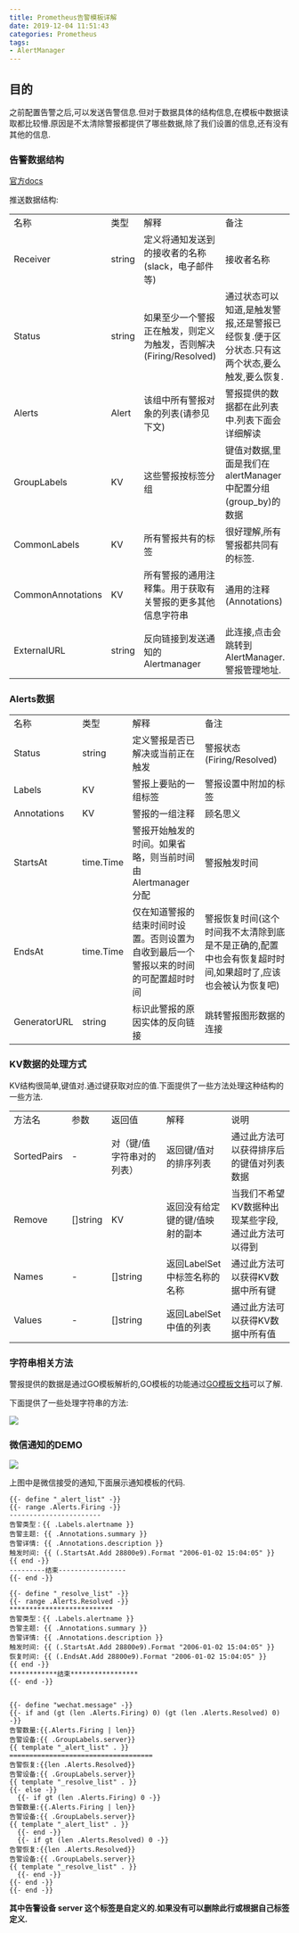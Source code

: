 ```yaml
---
title: Prometheus告警模板详解
date: 2019-12-04 11:51:43
categories: Prometheus
tags: 
- AlertManager
---
```




## 目的

之前配置告警之后,可以发送告警信息.但对于数据具体的结构信息,在模板中数据读取都比较懵.原因是不太清除警报都提供了哪些数据,除了我们设置的信息,还有没有其他的信息.



### 告警数据结构

[官方docs](https://prometheus.io/docs/alerting/notifications/#alert)

推送数据结构:
<html><table><tr><td>名称</td><td>类型</td><td>解释</td><td>备注</td></tr><tr><td>Receiver</td><td>string</td><td>定义将通知发送到的接收者的名称(slack，电子邮件等)</td><td>接收者名称</td></tr><tr><td>Status</td><td>string</td><td>如果至少一个警报正在触发，则定义为触发，否则解决(Firing/Resolved)</td><td>通过状态可以知道,是触发警报,还是警报已经恢复.便于区分状态.只有这两个状态,要么触发,要么恢复.</td></tr><tr><td>Alerts</td><td>Alert</td><td>该组中所有警报对象的列表(请参见下文)</td><td>警报提供的数据都在此列表中.列表下面会详细解读</td></tr><tr><td>GroupLabels</td><td>KV</td><td>这些警报按标签分组</td><td>键值对数据,里面是我们在alertManager中配置分组(group_by)的数据</td></tr><tr><td>CommonLabels</td><td>KV</td><td>所有警报共有的标签</td><td>很好理解,所有警报都共同有的标签.</td></tr><tr><td>CommonAnnotations</td><td>KV</td><td>所有警报的通用注释集。用于获取有关警报的更多其他信息字符串</td><td>通用的注释(Annotations)</td></tr><tr><td>ExternalURL</td><td>string</td><td>反向链接到发送通知的Alertmanager</td><td>此连接,点击会跳转到AlertManager.警报管理地址.</td></tr></table></html>


### Alerts数据
<div><table>	<tr>		<td>名称</td>		<td>类型</td>		<td>解释</td>		<td>备注</td>	</tr>	<tr>		<td>Status</td>		<td>string</td>		<td>定义警报是否已解决或当前正在触发</td>		<td>警报状态(Firing/Resolved)</td>	</tr>	<tr>		<td>Labels</td>		<td>KV</td>		<td>警报上要贴的一组标签</td>		<td>警报设置中附加的标签</td>	</tr>	<tr>		<td>Annotations</td>		<td>KV</td>		<td>警报的一组注释</td>		<td>顾名思义</td>	</tr>	<tr>		<td>StartsAt</td>		<td>time.Time</td>		<td>警报开始触发的时间。如果省略，则当前时间由Alertmanager分配</td>		<td>警报触发时间</td>	</tr>	<tr>		<td>EndsAt</td>		<td>time.Time</td>		<td>仅在知道警报的结束时间时设置。否则设置为自收到最后一个警报以来的时间的可配置超时时间</td>		<td>警报恢复时间(这个时间我不太清除到底是不是正确的,配置中也会有恢复超时时间,如果超时了,应该也会被认为恢复吧)</td>	</tr>	<tr>		<td>GeneratorURL</td>		<td>string</td>		<td>标识此警报的原因实体的反向链接</td>		<td>跳转警报图形数据的连接</td>	</tr></table></div>

### KV数据的处理方式

KV结构很简单,键值对.通过键获取对应的值.下面提供了一些方法处理这种结构的一些方法.
<div><table>	<tr>		<td>方法名</td>		<td>参数</td>		<td>返回值</td>		<td>解释</td>		<td>说明</td>	</tr>	<tr>		<td>SortedPairs</td>		<td>-</td>		<td>对（键/值字符串对的列表）</td>		<td>返回键/值对的排序列表</td>		<td>通过此方法可以获得排序后的键值对列表数据</td>	</tr>	<tr>		<td>Remove</td>		<td>[]string</td>		<td>KV</td>		<td>返回没有给定键的键/值映射的副本</td>		<td>当我们不希望KV数据种出现某些字段,通过此方法可以得到</td>	</tr>	<tr>		<td>Names</td>		<td>-</td>		<td>[]string</td>		<td>返回LabelSet中标签名称的名称</td>		<td>通过此方法可以获得KV数据中所有键</td>	</tr>	<tr>		<td>Values</td>		<td>-</td>		<td>[]string</td>		<td>返回LabelSet中值的列表</td>		<td>通过此方法可以获得KV数据中所有值</td>	</tr>	</table></div>

### 字符串相关方法

警报提供的数据是通过GO模板解析的,GO模板的功能通过[GO模板文档](https://golang.org/pkg/text/template/#hdr-Functions)可以了解.

下面提供了一些处理字符串的方法:

![](https://t1.picb.cc/uploads/2019/12/05/kngppe.png)



### 微信通知的DEMO

![](https://t1.picb.cc/uploads/2019/12/05/kngxOt.png)

上图中是微信接受的通知,下面展示通知模板的代码.

```tmpl
{{- define "_alert_list" -}}
{{- range .Alerts.Firing -}}
-----------------------
告警类型：{{ .Labels.alertname }}
告警主题: {{ .Annotations.summary }}
告警详情: {{ .Annotations.description }}
触发时间: {{ (.StartsAt.Add 28800e9).Format "2006-01-02 15:04:05" }}
{{ end -}}
---------结束-----------------
{{- end -}}

{{- define "_resolve_list" -}}
{{- range .Alerts.Resolved -}}
**************************
告警类型：{{ .Labels.alertname }}
告警主题: {{ .Annotations.summary }}
告警详情: {{ .Annotations.description }}
触发时间: {{ (.StartsAt.Add 28800e9).Format "2006-01-02 15:04:05" }}
恢复时间: {{ (.EndsAt.Add 28800e9).Format "2006-01-02 15:04:05" }}
{{ end -}}
************结束*****************
{{- end -}}


{{- define "wechat.message" -}}
{{- if and (gt (len .Alerts.Firing) 0) (gt (len .Alerts.Resolved) 0) -}}
告警数量:{{.Alerts.Firing | len}}
告警设备:{{ .GroupLabels.server}}
{{ template "_alert_list" . }}
====================================
告警恢复:{{len .Alerts.Resolved}}
告警设备:{{ .GroupLabels.server}}
{{ template "_resolve_list" . }}
{{- else -}}
  {{- if gt (len .Alerts.Firing) 0 -}}
告警数量:{{.Alerts.Firing | len}}
告警设备:{{ .GroupLabels.server}}  
{{ template "_alert_list" . }}
  {{- end -}}
  {{- if gt (len .Alerts.Resolved) 0 -}}
告警恢复:{{len .Alerts.Resolved}}
告警设备:{{ .GroupLabels.server}}
{{ template "_resolve_list" . }}
  {{- end -}}
{{- end -}}
{{- end -}}
```

**其中告警设备 server 这个标签是自定义的.如果没有可以删除此行或根据自己标签定义.**


